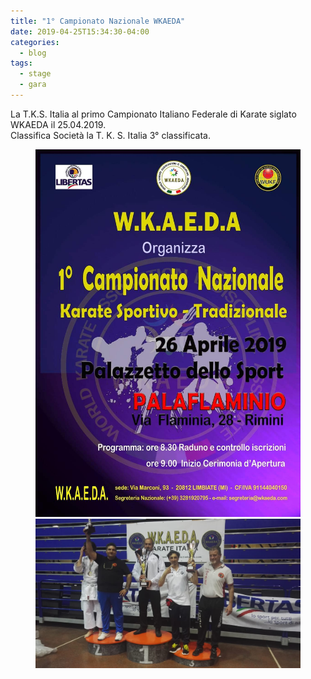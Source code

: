 ```yaml
---
title: "1° Campionato Nazionale WKAEDA"
date: 2019-04-25T15:34:30-04:00
categories:
  - blog
tags:
  - stage
  - gara
---
```


La T.K.S. Italia al primo Campionato Italiano Federale di Karate siglato WKAEDA il 25.04.2019. <br /> Classifica Società la T. K. S. Italia 3° classificata.

<figure class="half">
    <a href="/images/stage-esterni/2019-04-26-rimini.jpg"><img src="/images/stage-esterni/2019-04-26-rimini.jpg"></a>
    <a href="/images/stage-esterni/59432364_1039811806224466_512126140823896064_o.jpg"><img src="/images/stage-esterni/59432364_1039811806224466_512126140823896064_o.jpg"></a>
    <figcaption></figcaption>
</figure>

